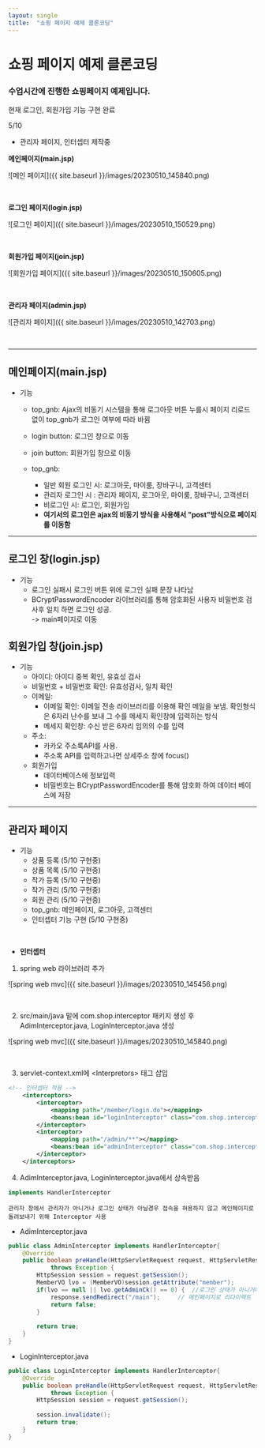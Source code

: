 ```yaml
---
layout: single
title:  "쇼핑 페이지 예제 클론코딩"
---
```


# 쇼핑 페이지 예제 클론코딩

### 수업시간에 진행한 쇼핑페이지 예제입니다.

현재 로그인, 회원가입 기능 구현 완료
<br> 

5/10
- 관리자 페이지, 인터셉터 제작중

**메인페이지(main.jsp)**

![메인 페이지]({{ site.baseurl }}/images/20230510_145840.png)

<br>

**로그인 페이지(login.jsp)**

![로그인 페이지]({{ site.baseurl }}/images/20230510_150529.png)

<br>

**회원가입 페이지(join.jsp)**

![회원가입 페이지]({{ site.baseurl }}/images/20230510_150605.png)

<br>


**관리자 페이지(admin.jsp)**

![관리자 페이지]({{ site.baseurl }}/images/20230510_142703.png)

<br>

---

## 메인페이지(main.jsp)

- 기능
  - top_gnb: Ajax의 비동기 시스템을 통해 로그아웃 버튼 누를시 페이지 리로드 없이 top_gnb가 로그인 여부에 따라 바뀜

  - login button: 로그인 창으로 이동

  - join button: 회원가입 창으로 이동
  - top_gnb:
    - 일반 회원 로그인 시: 로그아웃, 마이룸, 장바구니, 고객센터
    - 관리자 로그인 시 : 관리자 페이지, 로그아웃, 마이룸, 장바구니, 고객센터
    - 비로그인 시: 로그인, 회원가입
    - **여기서의 로그인은 ajax의 비동기 방식을 사용해서 "post"방식으로 페이지를 이동함**

---

## 로그인 창(login.jsp)

- 기능
  - 로그인 실패시 로그인 버튼 위에 로그인 실패 문장 나타남
  - BCryptPasswordEncoder 라이브러리를 통해 암호화된 사용자 비밀번호 검사후 일치 하면 로그인 성공.
  <br> -> main페이지로 이동

## 회원가입 창(join.jsp)

- 기능
  - 아이디: 아이디 중복 확인, 유효성 검사
  - 비밀번호 + 비밀번호 확인: 유효성검사, 일치 확인
  - 이메일:
    - 이메일 확인: 이메일 전송 라이브러리를 이용해 확인 메일을 보냄. 확인형식은 6자리 난수를 보내 그 수를 메세지 확인창에 입력하는 방식
    - 메세지 확인창: 수신 받은 6자리 임의의 수를 입력
  - 주소: 
    - 카카오 주소록API를 사용.
    - 주소록 API를 입력하고나면 상세주소 창에 focus()
  - 회원가입
    - 데이터베이스에 정보입력
    - 비밀번호는 BCryptPasswordEncoder를 통해 암호화 하여 데이터 베이스에 저장

---

## 관리자 페이지

- 기능
  - 상품 등록 (5/10 구현중)
  - 상품 목록 (5/10 구현중)
  - 작가 등록 (5/10 구현중)
  - 작가 관리 (5/10 구현중)
  - 회원 관리 (5/10 구현중)
  - top_gnb: 메인페이지, 로그아웃, 고객센터
  - 인터셉터 기능 구현 (5/10 구현중)

<br>

- **인터셉터**
1. spring web 라이브러리 추가 <br>

![spring web mvc]({{ site.baseurl }}/images/20230510_145456.png)
 
 <br>

2. src/main/java 밑에 com.shop.interceptor 패키지 생성 후 AdimInterceptor.java, LoginInterceptor.java 생성

![spring web mvc]({{ site.baseurl }}/images/20230510_145840.png)

<br>

3. servlet-context.xml에 \<Interpretors> 태그 삽입

```xml
<!-- 인터셉터 적용 -->
	<interceptors>
		<interceptor>
			<mapping path="/member/login.do"></mapping>
			<beans:bean id="loginInterceptor" class="com.shop.interceptor.LoginInterceptor"></beans:bean>
		</interceptor>
		<interceptor>
			<mapping path="/admin/**"></mapping>
			<beans:bean id="adminInterceptor" class="com.shop.interceptor.AdminInterceptor"></beans:bean>
		</interceptor>
	</interceptors>
```

4. AdimInterceptor.java, LoginInterceptor.java에서 상속받음

```java
implements HandlerInterceptor
```

    관리자 창에서 관리자가 아니거나 로그인 상태가 아닐경우 접속을 혀용하지 않고 메인페이지로 돌려보내기 위해 Interceptor 사용

- AdimInterceptor.java

```java
public class AdminInterceptor implements HandlerInterceptor{
	@Override
	public boolean preHandle(HttpServletRequest request, HttpServletResponse response, Object handler)
			throws Exception {
		HttpSession session = request.getSession();
		MemberVO lvo = (MemberVO)session.getAttribute("member");
		if(lvo == null || lvo.getAdminCk() == 0) {  //로그인 상태가 아니거나 관리자 계정이 아닌경우
			response.sendRedirect("/main");		// 메인페이지로 리다이렉트
			return false;
		}
		
		return true;
	}
}
```



- LoginInterceptor.java

```java
public class LoginInterceptor implements HandlerInterceptor{
	@Override
	public boolean preHandle(HttpServletRequest request, HttpServletResponse response, Object handler)
			throws Exception {
		HttpSession session = request.getSession();
		
		session.invalidate();
		return true;
	}
}
```










